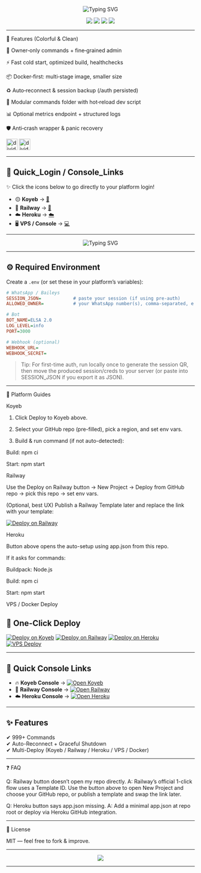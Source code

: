 <!--
  E L S A   2 . 0   –  Server-Grade WhatsApp MD Bot
  Fancy README (2025 Ready)
-->


<p align="center">
  <img src="https://readme-typing-svg.demolab.com?font=Orbitron&weight=700&size=32&duration=2500&pause=1200&color=00E5FF&center=true&vCenter=true&width=1000&lines=ELSA+2.0+-+Server+Grade+WhatsApp+MD+Bot;Deploy+to+Koyeb+%7C+Railway+%7C+Heroku+%7C+VPS;2025+Ready+%7C+Node.js+20%2B" alt="Typing SVG"/>
</p>
<p align="center">
  <img src="https://img.shields.io/badge/License-MIT-2ea44f?style=for-the-badge">
  <img src="https://img.shields.io/badge/Status-2025%20READY-8a2be2?style=for-the-badge">
  <img src="https://img.shields.io/badge/Node.js-%3E%3D%2020.x-3c873a?style=for-the-badge&logo=node.js&logoColor=white">
  <img src="https://img.shields.io/badge/Platform-Server%20Only-444?style=for-the-badge">
</p>

---

🌈 Features (Colorful & Clean)

🔐 Owner‑only commands + fine‑grained admin

⚡ Fast cold start, optimized build, healthchecks

📦 Docker‑first: multi‑stage image, smaller size

♻️ Auto‑reconnect & session backup (/auth persisted)

🧩 Modular commands folder with hot‑reload dev script

📊 Optional metrics endpoint + structured logs

🛡️ Anti‑crash wrapper & panic recovery


<img src="https://img.shields.io/badge/-_-gradient?logo=none&labelColor=f7971e&color=ffd200" alt="divider" width="30"/>

<img src="https://img.shields.io/badge/-_-gradient?logo=none&labelColor=36d1dc&color=5b86e5" alt="divider" width="30"/>

---

## 🔑 Quick_Login / Console_Links  

✨ Click the icons below to go directly to your platform login!  

- 🟡 **Koyeb** → [🔑](https://app.koyeb.com/auth/login)  
- 🚂 **Railway** → [🚀](https://railway.app/login)  
- ☁️ **Heroku** → [☁️](https://id.heroku.com/login)  
- 🖥️ **VPS / Console** → [💻](https://your-vps-link-here.com)  

---

<p align="center">
  <img src="https://readme-typing-svg.demolab.com?font=Orbitron&weight=700&size=32&duration=2500&pause=1200&color=00E5FF&center=true&vCenter=true&width=1000&lines=ELSA+2.0+-+Server+Grade+WhatsApp+MD+Bot;Deploy+to+Koyeb+%7C+Railway+%7C+Heroku+%7C+VPS;2025+Ready+%7C+Node.js+20%2B" alt="Typing SVG"/>
</p>


---




## ⚙️ Required Environment

Create a `.env` (or set these in your platform’s variables):

```ini
# WhatsApp / Baileys
SESSION_JSON=            # paste your session (if using pre-auth)
ALLOWED_OWNER=           # your WhatsApp number(s), comma-separated, e.g. 9198XXXXXXXX

# Bot
BOT_NAME=ELSA 2.0
LOG_LEVEL=info
PORT=3000

# Webhook (optional)
WEBHOOK_URL=
WEBHOOK_SECRET=
```

> Tip: For first-time auth, run locally once to generate the session QR, then move the produced session/creds to your server (or paste into SESSION_JSON if you export it as JSON).




---

🧭 Platform Guides

Koyeb

1. Click Deploy to Koyeb above.


2. Select your GitHub repo (pre-filled), pick a region, and set env vars.


3. Build & run command (if not auto-detected):

Build: npm ci

Start: npm start




Railway

Use the Deploy on Railway button → New Project → Deploy from GitHub repo → pick this repo → set env vars.

(Optional, best UX) Publish a Railway Template later and replace the link with your template:

[![Deploy on Railway](https://railway.com/button.svg)](https://railway.com/new/template/YOUR_TEMPLATE_ID)


Heroku

Button above opens the auto-setup using app.json from this repo.

If it asks for commands:

Buildpack: Node.js

Build: npm ci

Start: npm start



VPS / Docker Deploy

## 🚀 One-Click Deploy

[![Deploy on Koyeb](https://img.shields.io/badge/⚡_Deploy_to_Koyeb-FF6F00?style=for-the-badge&logo=koyeb&logoColor=white)](https://app.koyeb.com)
[![Deploy on Railway](https://img.shields.io/badge/🚄_Deploy_to_Railway-7B68EE?style=for-the-badge&logo=railway&logoColor=white)](https://railway.app/dashboard/new)
[![Deploy on Heroku](https://img.shields.io/badge/☁️_Deploy_to_Heroku-6762A6?style=for-the-badge&logo=heroku&logoColor=white)](https://dashboard.heroku.com)
[![VPS Deploy](https://img.shields.io/badge/🖥️_Deploy_on_VPS-0088CC?style=for-the-badge&logo=docker&logoColor=white)](#)

---

## 🔑 Quick Console Links

- 🔥 **Koyeb Console** → [![Open Koyeb](https://img.shields.io/badge/🔗_Open_Koyeb_App-FF6F00?style=flat-square&logo=koyeb&logoColor=white)](https://app.koyeb.com)
- 🚄 **Railway Console** → [![Open Railway](https://img.shields.io/badge/🔗_Railway_Dashboard-7B68EE?style=flat-square&logo=railway&logoColor=white)](https://railway.app/dashboard/new)
- ☁️ **Heroku Console** → [![Open Heroku](https://img.shields.io/badge/🔗_Heroku_Dashboard-6762A6?style=flat-square&logo=heroku&logoColor=white)](https://dashboard.heroku.com)

---

## ✨ Features
✔ 999+ Commands  
✔ Auto-Reconnect + Graceful Shutdown  
✔ Multi-Deploy (Koyeb / Railway / Heroku / VPS / Docker)



---

❓ FAQ

Q: Railway button doesn’t open my repo directly.
A: Railway’s official 1-click flow uses a Template ID. Use the button above to open New Project and choose your GitHub repo, or publish a template and swap the link later.

Q: Heroku button says app.json missing.
A: Add a minimal app.json at repo root or deploy via Heroku GitHub integration.


---

📝 License

MIT — feel free to fork & improve.


---

<p align="center">
  <img src="https://capsule-render.vercel.app/api?type=waving&height=130&color=0:00d4ff,100:7a00ff&text=ELSA%202.0&fontColor=ffffff&fontAlign=50&fontAlignY=35&section=footer" />
</p>

---

